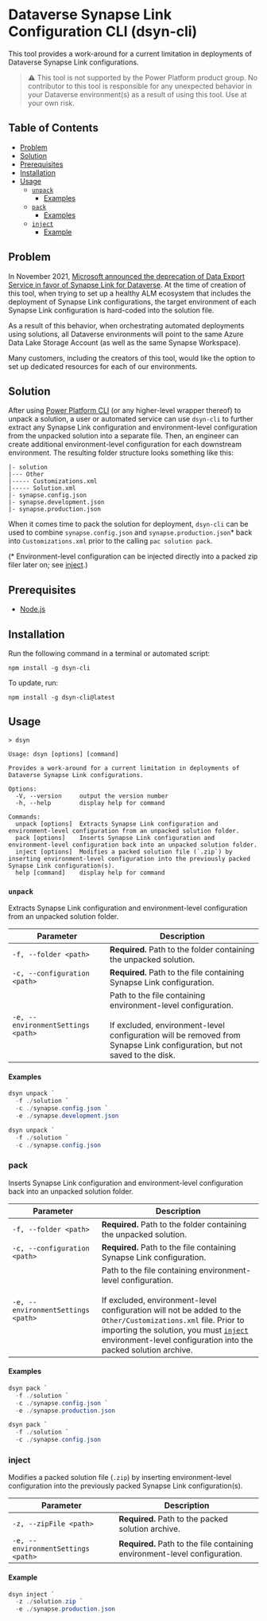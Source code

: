# Dataverse Synapse Link Configuration CLI (dsyn-cli)

This tool provides a work-around for a current limitation in deployments of Dataverse Synapse Link configurations.

> :warning: This tool is not supported by the Power Platform product group. No contributor to this tool is responsible for any unexpected behavior in your Dataverse environment(s) as a result of using this tool. Use at your own risk.

## Table of Contents

- [Problem](#problem)
- [Solution](#solution)
- [Prerequisites](#prerequisites)
- [Installation](#installation)
- [Usage](#usage)
  - [`unpack`](#unpack)
    - [Examples](#examples)
  - [`pack`](#pack)
    - [Examples](#examples-1)
  - [`inject`](#inject)
    - [Example](#example)

## Problem

In November 2021, [Microsoft announced the deprecation of Data Export Service in favor of Synapse Link for Dataverse](https://powerapps.microsoft.com/en-us/blog/do-more-with-data-from-data-export-service-to-azure-synapse-link-for-dataverse/). At the time of creation of this tool, when trying to set up a healthy ALM ecosystem that includes the deployment of Synapse Link configurations, the target environment of each Synapse Link configuration is hard-coded into the solution file.

As a result of this behavior, when orchestrating automated deployments using solutions, all Dataverse environments will point to the same Azure Data Lake Storage Account (as well as the same Synapse Workspace).

Many customers, including the creators of this tool, would like the option to set up dedicated resources for each of our environments.

## Solution

After using [Power Platform CLI](https://learn.microsoft.com/en-us/power-platform/developer/cli/introduction) (or any higher-level wrapper thereof) to unpack a solution, a user or automated service can use `dsyn-cli` to further extract any Synapse Link configuration and environment-level configuration from the unpacked solution into a separate file. Then, an engineer can create additional environment-level configuration for each downstream environment. The resulting folder structure looks something like this:

```
|- solution
|--- Other
|----- Customizations.xml
|----- Solution.xml
|- synapse.config.json
|- synapse.development.json
|- synapse.production.json
```

When it comes time to pack the solution for deployment, `dsyn-cli` can be used to combine `synapse.config.json` and `synapse.production.json`\* back into `Customizations.xml` prior to the calling `pac solution pack`.

(\* Environment-level configuration can be injected directly into a packed zip filer later on; see [inject](#inject).)

## Prerequisites

- [Node.js](https://nodejs.org/en/)

## Installation

Run the following command in a terminal or automated script:

```
npm install -g dsyn-cli
```

To update, run:

```
npm install -g dsyn-cli@latest
```

## Usage

```
> dsyn

Usage: dsyn [options] [command]

Provides a work-around for a current limitation in deployments of Dataverse Synapse Link configurations.

Options:
  -V, --version     output the version number
  -h, --help        display help for command

Commands:
  unpack [options]  Extracts Synapse Link configuration and environment-level configuration from an unpacked solution folder.
  pack [options]    Inserts Synapse Link configuration and environment-level configuration back into an unpacked solution folder.
  inject [options]  Modifies a packed solution file (`.zip`) by inserting environment-level configuration into the previously packed Synapse Link configuration(s).
  help [command]    display help for command
```

### `unpack`

Extracts Synapse Link configuration and environment-level configuration from an unpacked solution folder.

| Parameter                          | Description                                                                                                                                                                                     |
| ---------------------------------- | ----------------------------------------------------------------------------------------------------------------------------------------------------------------------------------------------- |
| `-f, --folder <path>`              | **Required.** Path to the folder containing the unpacked solution.                                                                                                                              |
| `-c, --configuration <path>`       | **Required.** Path to the file containing Synapse Link configuration.                                                                                                                           |
| `-e, --environmentSettings <path>` | Path to the file containing environment-level configuration. <br/><br/>If excluded, environment-level configuration will be removed from Synapse Link configuration, but not saved to the disk. |

#### Examples

```powershell
dsyn unpack `
  -f ./solution `
  -c ./synapse.config.json `
  -e ./synapse.development.json
```

```powershell
dsyn unpack `
  -f ./solution `
  -c ./synapse.config.json
```

### pack

Inserts Synapse Link configuration and environment-level configuration back into an unpacked solution folder.

| Parameter                          | Description                                                                                                                                                                                                                                                                                                   |
| ---------------------------------- | ------------------------------------------------------------------------------------------------------------------------------------------------------------------------------------------------------------------------------------------------------------------------------------------------------------- |
| `-f, --folder <path>`              | **Required.** Path to the folder containing the unpacked solution.                                                                                                                                                                                                                                            |
| `-c, --configuration <path>`       | **Required.** Path to the file containing Synapse Link configuration.                                                                                                                                                                                                                                         |
| `-e, --environmentSettings <path>` | Path to the file containing environment-level configuration. <br/><br/>If excluded, environment-level configuration will not be added to the `Other/Customizations.xml` file. Prior to importing the solution, you must [`inject`](#inject) environment-level configuration into the packed solution archive. |

#### Examples

```powershell
dsyn pack `
  -f ./solution `
  -c ./synapse.config.json `
  -e ./synapse.production.json
```

```powershell
dsyn pack `
  -f ./solution `
  -c ./synapse.config.json
```

### inject

Modifies a packed solution file (`.zip`) by inserting environment-level configuration into the previously packed Synapse Link configuration(s).

| Parameter                          | Description                                                                |
| ---------------------------------- | -------------------------------------------------------------------------- |
| `-z, --zipFile <path>`             | **Required.** Path to the packed solution archive.                         |
| `-e, --environmentSettings <path>` | **Required.** Path to the file containing environment-level configuration. |

#### Example

```powershell
dsyn inject `
  -z ./solution.zip `
  -e ./synapse.production.json
```
